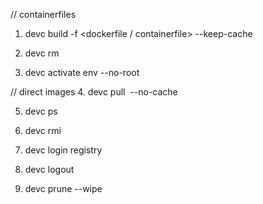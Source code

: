 

// containerfiles
1. devc build <env>
	-f <dockerfile / containerfile>
	--keep-cache
2. devc rm <env>

3. devc activate env
	--no-root

// direct images
4. devc pull <image> <env>
	--no-cache

5. devc ps

6. devc rmi <image>

7. devc login registry
	
8. devc logout

9. devc prune --wipe
